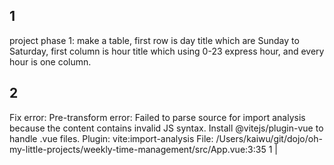 ## 1
project phase 1:
make a table,
first row is day title which are Sunday to Saturday,
first column is hour title which using 0-23 express hour, and every hour is one column.

## 2
Fix error:
Pre-transform error: Failed to parse source for import analysis because the content contains invalid JS syntax. Install @vitejs/plugin-vue to handle .vue files.
  Plugin: vite:import-analysis
  File: /Users/kaiwu/git/dojo/oh-my-little-projects/weekly-time-management/src/App.vue:3:35
  1  |  <template>
  2  |    <div id="app">
  3  |      <h1>Weekly Time Management</h1>
     |                                     ^
  4  |      <div class="table-container">
  5  |        <table class="time-table">

## 3
make user can edit fields, but exclude first row and column.

## 4
after user edit the field, it would randomly attach color in background,
all background color should not be too bright.

## 5
use same color when fields content are same,
and do not use duplicated color.

## 6
add a little button on the top right side and named: "clear all" ,
its function is clear all fields content.

## 7
add a little button on the top right side, named: "export" ,
its function is export table as a png picture.

## 8
always export all table content, not just the screen.

## 9
modify button "Export" to "Export PNG",
and add another two buttons on the top right side,
one is "Export JSON", its function is export content as json format file,
the other is "Import JSON", its function is import json file from "Export JSON"'s output.

## 10
Now, I want to create a area at the footer,
which summarize different field content and sort by bigger time block,
and shows like:
Sleep: 5 hr
Reading: 4 hr

## 11
I want to select a area and edit them one time,
the opertaion step is
1. click and hold to select a square area
2. edit one field among them
3. adjust content all selected area fields

## 12
move buttons to page bottom, and surround them with css like Time Summary.

## 13
time to refactor, but before refactoring, we need to add some unit test.
now, you cannot edit App.vue,
and add tests for all business logic, but not UIUX,
make an example: same field content should have same background color, time summary should correct.

## 14
we should refactor now,
split App.vue to different components: title, table, time summary, actions.
And do not modify unit tests, let them failed, it's okay.

## 15
All unit tests are successful, that's weird,
I found you didn't move bussiness logic into their component,
let's modify.
after modification, our unit tests should have some errors.

## 16
fix unit tests, and do not modify production code.

## 17
still have some unit tests failed, fix them.
and also remove REFACTORING md file.

## 18
failed test still exist, here are some information, fix them,

 FAIL  src/tests/App.spec.js > App.vue - Integration Tests > Export Functionality > should handle export-json event from Actions component
TypeError: el.setAttribute is not a function
 ❯ setScopeId node_modules/@vue/runtime-dom/dist/runtime-dom.cjs.js:58:8
 ❯ setScopeId node_modules/@vue/runtime-core/dist/runtime-core.cjs.js:4925:7
 ❯ mountElement node_modules/@vue/runtime-core/dist/runtime-core.cjs.js:4889:5
 ❯ processElement node_modules/@vue/runtime-core/dist/runtime-core.cjs.js:4840:7
 ❯ patch node_modules/@vue/runtime-core/dist/runtime-core.cjs.js:4706:11
 ❯ mountChildren node_modules/@vue/runtime-core/dist/runtime-core.cjs.js:4952:7
 ❯ mountElement node_modules/@vue/runtime-core/dist/runtime-core.cjs.js:4875:7
 ❯ processElement node_modules/@vue/runtime-core/dist/runtime-core.cjs.js:4840:7
 ❯ patch node_modules/@vue/runtime-core/dist/runtime-core.cjs.js:4706:11
 ❯ ReactiveEffect.componentUpdateFn [as fn] node_modules/@vue/runtime-core/dist/runtime-core.cjs.js:5417:9

⎯⎯⎯⎯⎯⎯⎯⎯⎯⎯⎯⎯⎯⎯⎯⎯⎯⎯⎯⎯⎯⎯⎯⎯⎯⎯⎯⎯⎯⎯⎯⎯⎯⎯⎯⎯⎯⎯⎯⎯⎯⎯⎯⎯⎯⎯⎯⎯⎯⎯⎯⎯⎯⎯⎯⎯⎯⎯⎯⎯⎯⎯⎯⎯⎯⎯⎯⎯⎯⎯⎯⎯⎯⎯⎯⎯⎯⎯⎯⎯⎯⎯⎯⎯⎯⎯⎯⎯⎯⎯⎯⎯⎯⎯⎯⎯⎯⎯⎯⎯⎯⎯⎯⎯⎯⎯⎯⎯⎯⎯⎯⎯⎯⎯⎯⎯⎯⎯⎯⎯⎯⎯⎯⎯⎯⎯⎯⎯⎯⎯⎯⎯⎯⎯⎯⎯[1/6]⎯

 FAIL  src/tests/App.spec.js > App.vue - Integration Tests > Export Functionality > should handle export-png event from Actions component
 FAIL  src/tests/App.spec.js > App.vue - Integration Tests > Import Functionality > should handle import-json event from Actions component
 FAIL  src/tests/App.spec.js > App.vue - Integration Tests > Import Functionality > should show alert for invalid JSON format
 FAIL  src/tests/App.spec.js > App.vue - Integration Tests > Component Integration > should pass updated data to TimeSummary when TimeTable data changes
 FAIL  src/tests/App.spec.js > App.vue - Integration Tests > Component Integration > should maintain data consistency between TimeTable and TimeSummary
TypeError: el.setAttribute is not a function
 ❯ setScopeId node_modules/@vue/runtime-dom/dist/runtime-dom.cjs.js:58:8
 ❯ setScopeId node_modules/@vue/runtime-core/dist/runtime-core.cjs.js:4925:7
 ❯ mountElement node_modules/@vue/runtime-core/dist/runtime-core.cjs.js:4889:5
 ❯ processElement node_modules/@vue/runtime-core/dist/runtime-core.cjs.js:4840:7
 ❯ patch node_modules/@vue/runtime-core/dist/runtime-core.cjs.js:4706:11
 ❯ mountChildren node_modules/@vue/runtime-core/dist/runtime-core.cjs.js:4952:7
 ❯ mountElement node_modules/@vue/runtime-core/dist/runtime-core.cjs.js:4875:7
 ❯ processElement node_modules/@vue/runtime-core/dist/runtime-core.cjs.js:4840:7
 ❯ patch node_modules/@vue/runtime-core/dist/runtime-core.cjs.js:4706:11
 ❯ ReactiveEffect.componentUpdateFn [as fn] node_modules/@vue/runtime-core/dist/runtime-core.cjs.js:5337:11

## 19
we want to better user experience, here are some operation we should modify,
1. use self component enter field content instead of native alert window.
2. fix select and drag when using moblie phone.
3. reduce margin size, we should do our better to show more content.

## 20 -> bad prompt, didn't adjust
we should do some improvements,
1. add table's scroll bar instead of native scroll bar.
2. Change table's first column "Hour"'s background color to gray, same with hour 0-23.

## 21
restore last modification

## 22
restore last scroll bar's modification

## 23
1. change table's first column's first field background color to the same with first column's other row, it looks like gray, more accurate, the field's content is "Hour", I mean the field we need to change.
2. make the table's horizontal scroll bar more thicker, it would be good for mobile user.

## 24
1. the field "Hour"'s background is not gray, fix it.
2. and make table's horizontal scroll bar more obvious.

## 25
the table's horizontal scroll bar is still not good,
imagine you are mobile user, how to improve for better UX, and use dark gray for it, not green.

## 26
scroll bar is still bad, think a new way to satisfy UX.

## 27
the shadow's effect is not good, restore it.
and I think we just add two buttons: "left" and "right" to help user move table view.

## 28
looks good,
I want to move table view buttons below the table,
and make its color more transparenter and fit table's color.

## 29
table view button should return to previous state after press.

## 30
button blur should work after pressing it immediately,
and when user's screen can show all table content then do not show table view move button.

## 31
1. add lock/unlock mode switch button
the switch button only appears when user's screen cannot show full table content.
when state is lock then table cannot be edit, and drag can move table view without trigger input dislog.
when state is unlock then table can be edit, and drag's function same with it used to be.

2. add dark/light mode switch button
3. fix table view button bug, it cannot exceed table boundary.

## 32
let user can edit "Time Summary"'s field name, and it would adjust back to table content and would not change background color.

## 33
1. dark light mode should adjust all page, and make its color a little different from each page block.
2. modify "Time Summary"s field, it should show inputDialog too.

## 34
1. reset table's four corners css effect, treat them just like other table boundary.
2. fix the font's color when enable dark mode.

## 35
the text color should have contrast from background color,
make an example, when background color is white, our text color normally is black.

## 36
fix export png, it should not only export screen's view, but export all table's content.

## 37
fix "Time Summary"'s text color has no contrast problem when dark mode.

## 38
add unit test for business logic.
